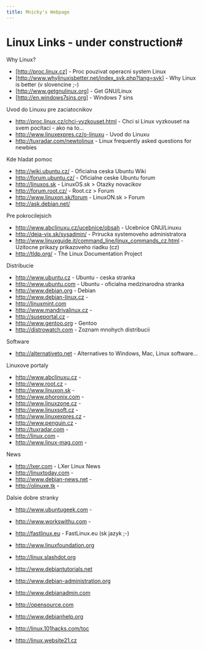 ```yaml
---
title: Mnicky's Webpage
---
```


# Linux Links - under construction#

Why Linux?

* [http://proc.linux.cz] - Proc pouzivat operacni system Linux
* [http://www.whylinuxisbetter.net/index_svk.php?lang=svk] - Why Linux is better (v slovencine ;-)
* [http://www.getgnulinux.org] - Get GNU/Linux
* [http://en.windows7sins.org] - Windows 7 sins

Uvod do Linuxu pre zaciatocnikov

* http://proc.linux.cz/chci-vyzkouset.html - Chci si Linux vyzkouset na svem pocítaci - ako na to...
* http://www.linuxexpres.cz/o-linuxu - Uvod do Linuxu
* http://tuxradar.com/newtolinux - Linux frequently asked questions for newbies

Kde hladat pomoc

* http://wiki.ubuntu.cz/ - Oficialna ceska Ubuntu Wiki
* http://forum.ubuntu.cz/ - Oficialne ceske Ubuntu forum
* http://linuxos.sk - LinuxOS.sk > Otazky novacikov
* http://forum.root.cz/ - Root.cz > Forum
* http://www.linuxon.sk/forum - LinuxON.sk > Forum
* http://ask.debian.net/

Pre pokrocilejsich

* http://www.abclinuxu.cz/ucebnice/obsah - Ucebnice GNU/Linuxu
* http://deja-vix.sk/sysadmin/ - Prirucka systemoveho administratora
* http://www.linuxguide.it/command_line/linux_commands_cz.html - Uzitocne prikazy prikazoveho riadku (cz)
* http://tldp.org/ - The Linux Documentation Project

Distribucie

* http://www.ubuntu.cz - Ubuntu - ceska stranka
* http://www.ubuntu.com - Ubuntu - oficialna medzinarodna stranka
* http://www.debian.org - Debian
* http://www.debian-linux.cz -
* http://linuxmint.com
* http://www.mandrivalinux.cz -
* http://suseportal.cz -
* http://www.gentoo.org - Gentoo
* http://distrowatch.com - Zoznam mnohych distribucii

Software

* http://alternativeto.net - Alternatives to Windows, Mac, Linux software...

Linuxove portaly

* http://www.abclinuxu.cz -
* http://www.root.cz -
* http://www.linuxon.sk -
* http://www.phoronix.com -
* http://www.linuxzone.cz -
* http://www.linuxsoft.cz -
* http://www.linuxexpres.cz -
* http://www.penguin.cz -
* http://tuxradar.com -
* http://linux.com -
* http://www.linux-mag.com -

News

* http://lxer.com - LXer Linux News
* http://linuxtoday.com -
* http://www.debian-news.net -
* http://olinuxe.tk -

Dalsie dobre stranky

* http://www.ubuntugeek.com -
* http://www.workswithu.com -
* http://fastlinux.eu - FastLinux.eu (sk jazyk ;-)

* http://www.linuxfoundation.org
* http://linux.slashdot.org
* http://www.debiantutorials.net
* http://www.debian-administration.org
* http://www.debianadmin.com
* http://opensource.com
* http://www.debianhelp.org
* http://linux.101hacks.com/toc
* http://linux.website21.cz


